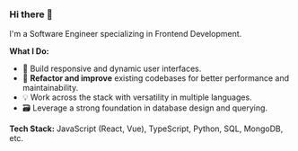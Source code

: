 ### Hi there 👋

I'm a Software Engineer specializing in Frontend Development.

**What I Do:**
- 🎨 Build responsive and dynamic user interfaces.
- 🔧 **Refactor and improve** existing codebases for better performance and maintainability.
- 💡 Work across the stack with versatility in multiple languages.
- 🗃️ Leverage a strong foundation in database design and querying.

**Tech Stack:** JavaScript (React, Vue), TypeScript, Python, SQL, MongoDB, etc.

<!---
Taseen007/Taseen007 is a ✨ special ✨ repository because its `README.md` (this file) appears on your GitHub profile.
You can click the Preview link to take a look at your changes.
--->
